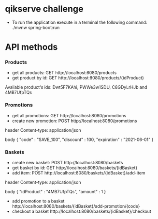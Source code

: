 # qikserve challenge

- To run the application execute in a terminal the following command: ./mvnw spring-boot:run

# API methods

### Products

- get all products: GET http://localhost:8080/products
- get product by id: GET http://localhost:8080/products/{idProduct}

Avaliable product's ids: Dwt5F7KAhi, PWWe3w1SDU, C8GDyLrHJb and 4MB7UfpTQs

### Promotions

- get all promotions: GET http://localhost:8080/promotions
- create new promotion: POST http://localhost:8080/promotions

header Content-type: application/json 

body {
         "code" : "SAVE_100",
         "discount" : 100,
         "expiration" : "2021-06-01"
     }
     
### Baskets

- create new basket: POST http://localhost:8080/baskets
- get basket by id: GET http://localhost:8080/baskets/{idBasket}
- add item: POST http://localhost:8080/baskets/{idBasket}/add-item

header Content-type: application/json

body {
         "idProduct" : "4MB7UfpTQs",
         "amount" : 1
     }
     
- add promotion to a basket http://localhost:8080/baskets/{idBasket}/add-promotion/{code}
- checkout a basket http://localhost:8080/baskets/{idBasket}/checkout
